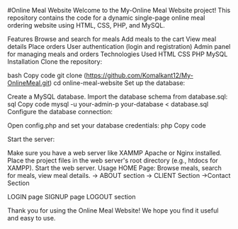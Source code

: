 #Online Meal Website
Welcome to the My-Online Meal Website project! This repository contains the code for a dynamic single-page online meal ordering website using HTML, CSS, PHP, and MySQL.

Features
Browse and search for meals
Add meals to the cart
View meal details
Place orders
User authentication (login and registration)
Admin panel for managing meals and orders
Technologies Used
HTML
CSS
PHP
MySQL
Installation
Clone the repository:

bash
Copy code
git clone (https://github.com/Komalkant12/My-OnlineMeal.git)
cd online-meal-website
Set up the database:

Create a MySQL database.
Import the database schema from database.sql:
sql
Copy code
mysql -u your-admin-p your-database < database.sql
Configure the database connection:

Open config.php and set your database credentials:
php
Copy code
<?php
$servername = "Appache";
$username = "admin";
$password = "admin@gmail.com";

?>
Start the server:

Make sure you have a web server like XAMMP Apache or Nginx installed.
Place the project files in the web server's root directory (e.g., htdocs for XAMPP).
Start the web server.
Usage
HOME Page: Browse meals, search for meals, view meal details.
-> ABOUT section
-> CLIENT Section
->Contact Section

LOGIN page 
SIGNUP page
LOGOUT section

Thank you for using the Online Meal Website! We hope you find it useful and easy to use. 
